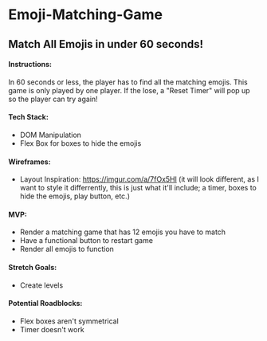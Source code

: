 # Emoji-Matching-Game

## Match All Emojis in under 60 seconds!

#### Instructions:
In 60 seconds or less, the player has to find all the matching emojis. This game is only played by one player. 
If the lose, a "Reset Timer" will pop up so the player can try again!

#### Tech Stack:
- DOM Manipulation
- Flex Box for boxes to hide the emojis

#### Wireframes:
- Layout Inspiration: https://imgur.com/a/7fOx5Hl
(it will look different, as I want to style it differrently, this is just what it'll include; a timer, boxes to hide the emojis, play button, etc.)

#### MVP:
- Render a matching game that has 12 emojis you have to match
- Have a functional button to restart game
- Render all emojis to function

#### Stretch Goals:
- Create levels

#### Potential Roadblocks:
- Flex boxes aren't symmetrical
- Timer doesn't work
